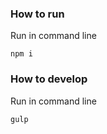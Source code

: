 ### How to run
Run in command line
```
npm i
```
### How to develop
Run in command line
```
gulp
```